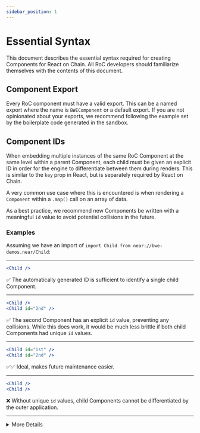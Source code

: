 ```yaml
---
sidebar_position: 1
---
```


# Essential Syntax

This document describes the essential syntax required for creating Components for React on Chain. All RoC developers should familiarize themselves with the contents of this document.

## Component Export

Every RoC component must have a valid export. This can be a named export where the name is `BWEComponent` or a default export. If you are not opinionated about your exports, we recommend following the example set by the boilerplate code generated in the sandbox.

## Component IDs

When embedding multiple instances of the same RoC Component at the same level within a parent Component, each child must be given an explicit ID in order for the engine to differentiate between them during renders. This is similar to the `key` prop in React, but is separately required by React on Chain.

A very common use case where this is encountered is when rendering a `Component` within a `.map()` call on an array of data.

As a best practice, we recommend new Components be written with a meaningful `id` value to avoid potential collisions in the
future.

### Examples

Assuming we have an import of `import Child from near://bwe-demos.near/Child`:

---

```jsx
<Child />
```
✅
The automatically generated ID is sufficient to identify a single child Component.

---

```jsx
<Child />
<Child id="2nd" />
```
✅
The second Component has an explicit `id` value, preventing any collisions. While this does work, it would be much less brittle
if both child Components had unique `id` values.

---

```jsx
<Child id="1st" />
<Child id="2nd" />
```
✅✅
Ideal, makes future maintenance easier.

---

```jsx
<Child />
<Child />
```
❌ 
Without unique `id` values, child Components cannot be differentiated by the outer application.

---

<details>
  <summary>More Details</summary>
  <p>To ensure Components are uniquely addressable by the application, React on Chain uses a Component's ancestors' path names as a prefix to create a base Component ID. So for a child Component `Child` under `Parent`, which in turn is a child under `Root`, the base Component ID would include a concatenation of `Child>Parent>Root`.</p>
<p>Rendering multiple instances of the same Component under the same Parent should be considered undefined behavior.</p>
</details>